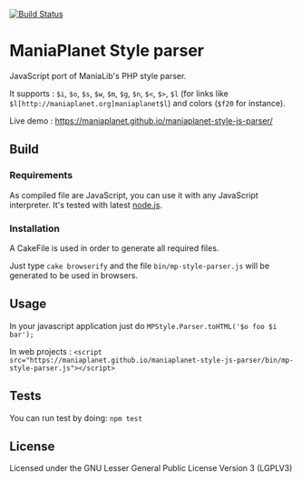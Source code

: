 [![Build Status](https://travis-ci.org/maniaplanet/maniaplanet-style-js-parser.svg?branch=master)](https://travis-ci.org/maniaplanet/maniaplanet-style-js-parser)

# ManiaPlanet Style parser

JavaScript port of ManiaLib's PHP style parser.

It supports : `$i`, `$o`, `$s`, `$w`, `$m`, `$g`, `$n`, `$<`, `$>`, `$l` (for links like `$l[http://maniaplanet.org]maniaplanet$l`) and colors (`$f20` for instance). 

Live demo : https://maniaplanet.github.io/maniaplanet-style-js-parser/

## Build

### Requirements

As compiled file are JavaScript, you can use it with any JavaScript interpreter. It's tested with latest [node.js](http://www.nodejs.org).

### Installation

A CakeFile is used in order to generate all required files.

Just type `cake browserify` and the file `bin/mp-style-parser.js` will be generated to be used in browsers.

## Usage

In your javascript application just do `MPStyle.Parser.toHTML('$o foo $i bar');`

In web projects : `<script src="https://maniaplanet.github.io/maniaplanet-style-js-parser/bin/mp-style-parser.js"></script>`

## Tests

You can run test by doing: `npm test`

## License

Licensed under the GNU Lesser General Public License Version 3 (LGPLV3)

